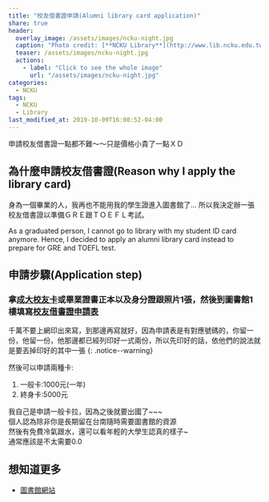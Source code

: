 ```yaml
---
title: "校友借書證申請(Alumni library card application)"
share: true
header:
  overlay_image: /assets/images/ncku-night.jpg
  caption: "Photo credit: [**NCKU Library**](http://www.lib.ncku.edu.tw)"
  teaser: /assets/images/ncku-night.jpg
  actions:
    - label: "Click to see the whole image"
      url: "/assets/images/ncku-night.jpg"
categories:
  - NCKU
tags:
  - NCKU
  - Library
last_modified_at: 2019-10-09T16:00:52-04:00
---
```


申請校友借書證一點都不難～～只是價格小貴了一點ＸＤ

## 為什麼申請校友借書證(Reason why I apply the library card)

身為一個畢業的人，我再也不能用我的學生證進入圖書館了...
所以我決定辦一張校友借書證以準備ＧＲＥ跟ＴＯＥＦＬ考試。

As a graduated person, I cannot go to library with my student ID card anymore.
Hence, I decided to apply an alumni library card instead to prepare for 
GRE and TOEFL test.

## 申請步驟(Application step)


### 拿[成大校友卡](http://alumni.ncku.edu.tw/p/412-1004-15390.php?Lang=zh-tw)或畢業證書正本以及身分證跟照片1張，然後到圖書館1樓填寫[校友借書證申請表](http://www.lib.ncku.edu.tw/using/form/alumni_request.pdf)
 
千萬不要上網印出來寫，到那邊再寫就好，因為申請表是有對應號碼的，你留一份，他留一份，他那邊都已經列印好一式兩份，所以先印好的話，依他們的說法就是要丟掉印好的其中一張
{: .notice--warning}	

然後可以申請兩種卡:
   1. 一般卡:1000元(一年)
   2. 終身卡:5000元

我自己是申請一般卡拉，因為之後就要出國了~~~ <br>
個人認為除非你是長期留在台南隨時需要圖書館的資源<br>
然後有免費冷氣跟水，還可以看年輕的大學生認真的樣子~<br>
通常應該是不太需要0.0

## 想知道更多
* [圖書館網站](http://www.lib.ncku.edu.tw/service/card/alumni.php)

